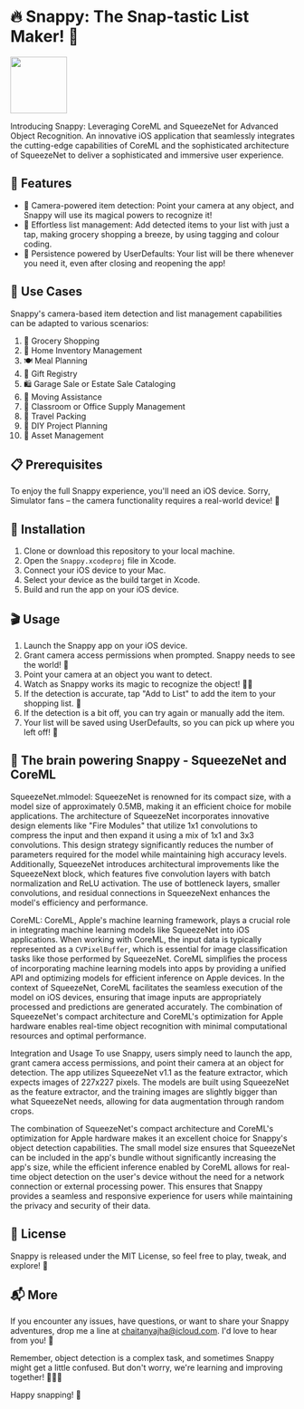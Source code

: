 # 🔥 Snappy: The Snap-tastic List Maker! 🛒

<a href="https://github.com/wafflebytes/Snappy/assets/138287343/40c4bff3-eb15-4ec8-add0-990b29460144">
    <img src="https://github.com/wafflebytes/Snappy/assets/138287343/40c4bff3-eb15-4ec8-add0-990b29460144" height="100" width="100">
</a>


Introducing Snappy: Leveraging CoreML and SqueezeNet for Advanced Object Recognition.
An innovative iOS application that seamlessly integrates the cutting-edge capabilities of CoreML and the sophisticated architecture of SqueezeNet to deliver a sophisticated and immersive user experience.

## 📝 Features

- 🎥 Camera-powered item detection: Point your camera at any object, and Snappy will use its magical powers to recognize it!
- 📝 Effortless list management: Add detected items to your list with just a tap, making grocery shopping a breeze, by using tagging and colour coding.
- 🔄 Persistence powered by UserDefaults: Your list will be there whenever you need it, even after closing and reopening the app!

## 🎯 Use Cases

Snappy's camera-based item detection and list management capabilities can be adapted to various scenarios:

1. 🛒 Grocery Shopping
2. 🏡 Home Inventory Management
3. 🍽️ Meal Planning
4. 🎁 Gift Registry
5. 🛍️ Garage Sale or Estate Sale Cataloging
6. 🚚 Moving Assistance
7. 🏫 Classroom or Office Supply Management
8. 🧳 Travel Packing
9. 🔨 DIY Project Planning
10. 💼 Asset Management

## 📋 Prerequisites

To enjoy the full Snappy experience, you'll need an iOS device. 
Sorry, Simulator fans – the camera functionality requires a real-world device! 📱

## 🚀 Installation

1. Clone or download this repository to your local machine.
2. Open the `Snappy.xcodeproj` file in Xcode.
3. Connect your iOS device to your Mac.
4. Select your device as the build target in Xcode.
5. Build and run the app on your iOS device.

## 🎬 Usage

1. Launch the Snappy app on your iOS device.
2. Grant camera access permissions when prompted. Snappy needs to see the world! 👀
3. Point your camera at an object you want to detect.
4. Watch as Snappy works its magic to recognize the object! 🧙‍♀️
5. If the detection is accurate, tap "Add to List" to add the item to your shopping list. 📝
6. If the detection is a bit off, you can try again or manually add the item.
7. Your list will be saved using UserDefaults, so you can pick up where you left off! 💾

## 🧠 The brain powering Snappy - SqueezeNet and CoreML

SqueezeNet.mlmodel:
SqueezeNet is renowned for its compact size, with a model size of approximately 0.5MB, making it an efficient choice for mobile applications. The architecture of SqueezeNet incorporates innovative design elements like "Fire Modules" that utilize 1x1 convolutions to compress the input and then expand it using a mix of 1x1 and 3x3 convolutions. This design strategy significantly reduces the number of parameters required for the model while maintaining high accuracy levels. Additionally, SqueezeNet introduces architectural improvements like the SqueezeNext block, which features five convolution layers with batch normalization and ReLU activation. The use of bottleneck layers, smaller convolutions, and residual connections in SqueezeNext enhances the model's efficiency and performance.

CoreML:
CoreML, Apple's machine learning framework, plays a crucial role in integrating machine learning models like SqueezeNet into iOS applications. When working with CoreML, the input data is typically represented as a `CVPixelBuffer`, which is essential for image classification tasks like those performed by SqueezeNet. CoreML simplifies the process of incorporating machine learning models into apps by providing a unified API and optimizing models for efficient inference on Apple devices. In the context of SqueezeNet, CoreML facilitates the seamless execution of the model on iOS devices, ensuring that image inputs are appropriately processed and predictions are generated accurately. The combination of SqueezeNet's compact architecture and CoreML's optimization for Apple hardware enables real-time object recognition with minimal computational resources and optimal performance.

Integration and Usage
To use Snappy, users simply need to launch the app, grant camera access permissions, and point their camera at an object for detection. The app utilizes SqueezeNet v1.1 as the feature extractor, which expects images of 227x227 pixels. The models are built using SqueezeNet as the feature extractor, and the training images are slightly bigger than what SqueezeNet needs, allowing for data augmentation through random crops.

The combination of SqueezeNet's compact architecture and CoreML's optimization for Apple hardware makes it an excellent choice for Snappy's object detection capabilities. The small model size ensures that SqueezeNet can be included in the app's bundle without significantly increasing the app's size, while the efficient inference enabled by CoreML allows for real-time object detection on the user's device without the need for a network connection or external processing power. This ensures that Snappy provides a seamless and responsive experience for users while maintaining the privacy and security of their data.

## 📜 License

Snappy is released under the MIT License, so feel free to play, tweak, and explore! 🎉

## 📬 More

If you encounter any issues, have questions, or want to share your Snappy adventures, drop me a line at [chaitanyajha@icloud.com](mailto:chaitanyajha@icloud.com). I'd love to hear from you! 💌

Remember, object detection is a complex task, and sometimes Snappy might get a little confused. But don't worry, we're learning and improving together! 🤖👨‍💻

Happy snapping! 📸
